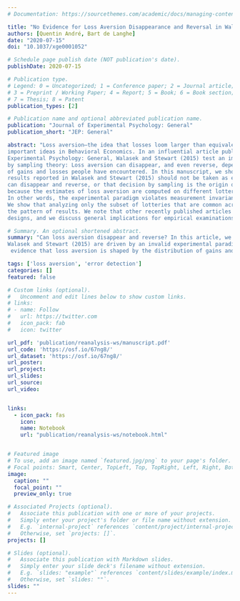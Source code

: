 ```yaml
---
# Documentation: https://sourcethemes.com/academic/docs/managing-content/

title: "No Evidence for Loss Aversion Disappearance and Reversal in Walasek and Stewart (2015)"
authors: [Quentin André, Bart de Langhe]
date: "2020-07-15"
doi: "10.1037/xge0001052"

# Schedule page publish date (NOT publication's date).
publishDate: 2020-07-15

# Publication type.
# Legend: 0 = Uncategorized; 1 = Conference paper; 2 = Journal article;
# 3 = Preprint / Working Paper; 4 = Report; 5 = Book; 6 = Book section;
# 7 = Thesis; 8 = Patent
publication_types: [2]

# Publication name and optional abbreviated publication name.
publication: "Journal of Experimental Psychology: General"
publication_short: "JEP: General"

abstract: "Loss aversion—the idea that losses loom larger than equivalent gains—is one of the most
important ideas in Behavioral Economics. In an influential article published in the Journal of
Experimental Psychology: General, Walasek and Stewart (2015) test an implication of decision
by sampling theory: Loss aversion can disappear, and even reverse, depending on the distribution
of gains and losses people have encountered. In this manuscript, we show that the pattern of
results reported in Walasek and Stewart (2015) should not be taken as evidence that loss aversion
can disappear and reverse, or that decision by sampling is the origin of loss aversion. It emerges
because the estimates of loss aversion are computed on different lotteries in different conditions.
In other words, the experimental paradigm violates measurement invariance, and is thus invalid.
We show that analyzing only the subset of lotteries that are common across conditions eliminates
the pattern of results. We note that other recently published articles use similar experimental
designs, and we discuss general implications for empirical examinations of utility functions."

# Summary. An optional shortened abstract.
summary: "Can loss aversion disappear and reverse? In this article, we show that the shifts in loss aversion reported in
Walasek and Stewart (2015) are driven by an invalid experimental paradigm. After correcting this error, we do not see
 evidence that loss aversion is shaped by the distribution of gains and losses that people have encountered."

tags: ['loss aversion', 'error detection']
categories: []
featured: false

# Custom links (optional).
#   Uncomment and edit lines below to show custom links.
# links:
# - name: Follow
#   url: https://twitter.com
#   icon_pack: fab
#   icon: twitter

url_pdf: 'publication/reanalysis-ws/manuscript.pdf'
url_code: 'https://osf.io/67ng8/'
url_dataset: 'https://osf.io/67ng8/'
url_poster:
url_project:
url_slides: 
url_source:
url_video:


links:
  - icon_pack: fas
    icon: 
    name: Notebook
    url: "publication/reanalysis-ws/notebook.html"


# Featured image
# To use, add an image named `featured.jpg/png` to your page's folder. 
# Focal points: Smart, Center, TopLeft, Top, TopRight, Left, Right, BottomLeft, Bottom, BottomRight.
image:
  caption: ""
  focal_point: ""
  preview_only: true

# Associated Projects (optional).
#   Associate this publication with one or more of your projects.
#   Simply enter your project's folder or file name without extension.
#   E.g. `internal-project` references `content/project/internal-project/index.md`.
#   Otherwise, set `projects: []`.
projects: []

# Slides (optional).
#   Associate this publication with Markdown slides.
#   Simply enter your slide deck's filename without extension.
#   E.g. `slides: "example"` references `content/slides/example/index.md`.
#   Otherwise, set `slides: ""`.
slides: ""
---
```

